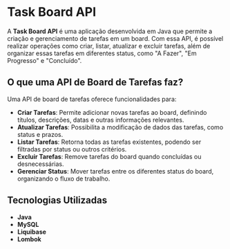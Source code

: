 # Task Board API

A **Task Board API** é uma aplicação desenvolvida em Java que permite a criação e gerenciamento de tarefas em um board. Com essa API, é possível realizar operações como criar, listar, atualizar e excluir tarefas, além de organizar essas tarefas em diferentes status, como "A Fazer", "Em Progresso" e "Concluído".

## O que uma API de Board de Tarefas faz?

Uma API de board de tarefas oferece funcionalidades para:

- **Criar Tarefas**: Permite adicionar novas tarefas ao board, definindo títulos, descrições, datas e outras informações relevantes.
- **Atualizar Tarefas**: Possibilita a modificação de dados das tarefas, como status e prazos.
- **Listar Tarefas**: Retorna todas as tarefas existentes, podendo ser filtradas por status ou outros critérios.
- **Excluir Tarefas**: Remove tarefas do board quando concluídas ou desnecessárias.
- **Gerenciar Status**: Mover tarefas entre os diferentes status do board, organizando o fluxo de trabalho.

## Tecnologias Utilizadas

- **Java**
- **MySQL**
- **Liquibase**
- **Lombok**

